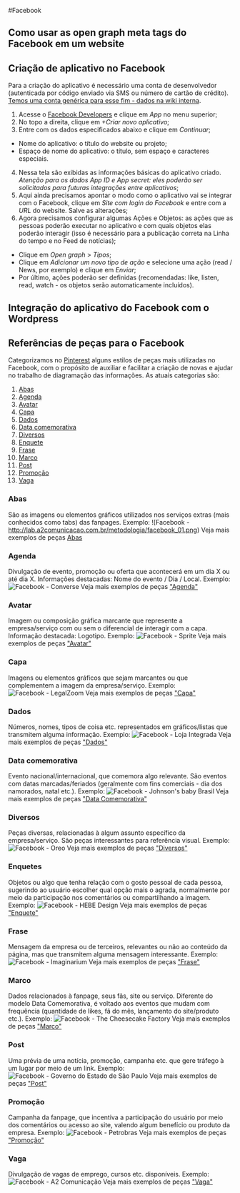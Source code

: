 #Facebook
## Como usar as open graph meta tags do Facebook em um website

## Criação de aplicativo no Facebook
Para a criação do aplicativo é necessário uma conta de desenvolvedor (autenticada por código enviado via SMS ou número de cartão de crédito). [Temos uma conta genérica para esse fim - dados na wiki interna](http://wiki.a2/index.php/Senhas_da_A2_em_sites_e_aplicativos).

1. Acesse o [Facebook Developers](http://developers.facebook.com/) e clique em _App_ no menu superior;
2. No topo a direita, clique em _+Criar novo aplicativo_;
3. Entre com os dados especificados abaixo e clique em _Continuar_;
* Nome do aplicativo: o título do website ou projeto;
* Espaço de nome do aplicativo: o título, sem espaço e caracteres especiais.
4. Nessa tela são exibidas as informações básicas do aplicativo criado. *Atenção para os dados _App ID_ e _App secret_: eles poderão ser solicitados para futuras integrações entre aplicativos*;
5. Aqui ainda precisamos apontar o modo como o aplicativo vai se integrar com o Facebook, clique em _Site com login do Facebook_ e entre com a _URL_ do website. Salve as alterações;
6. Agora precisamos configurar algumas Ações e Objetos: as ações que as pessoas poderão executar no aplicativo e com quais objetos elas poderão interagir (isso é necessário para a publicação correta na Linha do tempo e no Feed de notícias);
* Clique em _Open graph_ > _Tipos_;
* Clique em _Adicionar um novo tipo de ação_ e selecione uma ação (read / News, por exemplo) e clique em _Enviar_;
* Por último, ações poderão ser definidas (recomendadas: like, listen, read, watch - os objetos serão automaticamente incluídos).

## Integração do aplicativo do Facebook com o Wordpress

## Referências de peças para o Facebook
Categorizamos no [Pinterest](http://pinterest.com/a2com) alguns estilos de peças mais utilizadas no Facebook, com o propósito de auxiliar e facilitar a criação de novas e ajudar no trabalho de diagramação das informações. As atuais categorias são:

1. [Abas](#abas)
2. [Agenda](#agenda)
3. [Avatar](#avatar)
4. [Capa](#capa)
5. [Dados](#dados)
6. [Data comemorativa](#datacomemorativa)
7. [Diversos](#diversos)
8. [Enquete](#enquete)
9. [Frase](#frase)
10. [Marco](#marco)
11. [Post](#post)
12. [Promoção](#promoção)
13. [Vaga](#vaga)

### Abas
São as imagens ou elementos gráficos utilizados nos serviços extras (mais conhecidos como tabs) das fanpages. Exemplo:
![Facebook - http://lab.a2comunicacao.com.br/metodologia/facebook_01.png)
Veja mais exemplos de peças [Abas](http://pinterest.com/a2com/facebook-abas/)

### Agenda
Divulgação de evento, promoção ou oferta que acontecerá em um dia X ou até dia X. Informações destacadas: Nome do evento / Dia / Local. Exemplo:
![Facebook - Converse](http://lab.a2comunicacao.com.br/metodologia/facebook_02.png)
Veja mais exemplos de peças ["Agenda"](http://pinterest.com/a2com/facebook-agenda/)

### Avatar
Imagem ou composição gráfica marcante que represente a empresa/serviço com ou sem o diferencial de interagir com a capa. Informação destacada: Logotipo. Exemplo:
![Facebook - Sprite](http://lab.a2comunicacao.com.br/metodologia/facebook_03.png)
Veja mais exemplos de peças ["Avatar"](http://pinterest.com/a2com/facebook-avatar/)

### Capa
Imagens ou elementos gráficos que sejam marcantes ou que complementem a imagem da empresa/serviço. Exemplo:
![Facebook - LegalZoom](http://lab.a2comunicacao.com.br/metodologia/facebook_04.png)
Veja mais exemplos de peças ["Capa"](http://pinterest.com/a2com/facebook-capa/)

### Dados
Números, nomes, tipos de coisa etc. representados em gráficos/listas que transmitem alguma informação. Exemplo:
![Facebook - Loja Integrada](http://lab.a2comunicacao.com.br/metodologia/facebook_05.png)
Veja mais exemplos de peças ["Dados"](http://pinterest.com/a2com/facebook-dados/)

### Data comemorativa
Evento nacional/internacional, que comemora algo relevante. São eventos com datas marcadas/feriados (geralmente com fins comerciais - dia dos namorados, natal etc.). Exemplo:
![Facebook - Johnson's baby Brasil](http://lab.a2comunicacao.com.br/metodologia/facebook_06.png)
Veja mais exemplos de peças ["Data Comemorativa"](http://pinterest.com/a2com/facebook-data-comemorativa/)

### Diversos
Peças diversas, relacionadas à algum assunto específico da empresa/serviço. São peças interessantes para referência visual. Exemplo:
![Facebook - Oreo](http://lab.a2comunicacao.com.br/metodologia/facebook_07.png)
Veja mais exemplos de peças ["Diversos"](http://pinterest.com/a2com/facebook-diversos/)

### Enquetes
Objetos ou algo que tenha relação com o gosto pessoal de cada pessoa, sugerindo ao usuário escolher qual opção mais o agrada, normalmente por meio da participação nos comentários ou compartilhando a imagem. Exemplo:
![Facebook - HEBE Design](http://lab.a2comunicacao.com.br/metodologia/facebook_08.png)
Veja mais exemplos de peças ["Enquete"](http://pinterest.com/a2com/facebook-enquete/)

### Frase
Mensagem da empresa ou de terceiros, relevantes ou não ao conteúdo da página, mas que transmitem alguma mensagem interessante. Exemplo:
![Facebook - Imaginarium](http://lab.a2comunicacao.com.br/metodologia/facebook_09.png)
Veja mais exemplos de peças ["Frase"](http://pinterest.com/a2com/facebook-frase/)

### Marco
Dados relacionados à fanpage, seus fãs, site ou serviço. Diferente do modelo Data Comemorativa, é voltado aos eventos que mudam com frequência (quantidade de likes, fã do mês, lançamento do site/produto etc.). Exemplo:
![Facebook - The Cheesecake Factory](http://lab.a2comunicacao.com.br/metodologia/facebook_10.png)
Veja mais exemplos de peças ["Marco"](http://pinterest.com/a2com/facebook-marco/)

### Post
Uma prévia de uma notícia, promoção, campanha etc. que gere tráfego à um lugar por meio de um link. Exemplo:
![Facebook - Governo do Estado de São Paulo](http://lab.a2comunicacao.com.br/metodologia/facebook_11.png)
Veja mais exemplos de peças ["Post"](http://pinterest.com/a2com/facebook-post/)

### Promoção
Campanha da fanpage, que incentiva a participação do usuário por meio dos comentários ou acesso ao site, valendo algum benefício ou produto da empresa. Exemplo:
![Facebook - Petrobras](http://lab.a2comunicacao.com.br/metodologia/facebook_12.png)
Veja mais exemplos de peças ["Promoção"](http://pinterest.com/a2com/facebook-promocao/)

### Vaga
Divulgação de vagas de emprego, cursos etc. disponíveis. Exemplo:
![Facebook - A2 Comunicação](http://lab.a2comunicacao.com.br/metodologia/facebook_13.png)
Veja mais exemplos de peças ["Vaga"](http://pinterest.com/a2com/facebook-vaga/)
